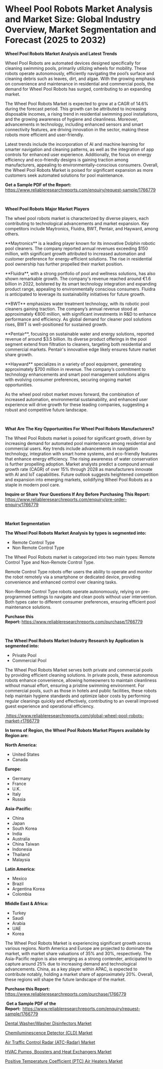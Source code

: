 <p><h1>Wheel Pool Robots Market Analysis and Market Size: Global Industry Overview, Market Segmentation and Forecast (2025 to 2032)</h1></p><p><strong>Wheel Pool Robots Market Analysis and Latest Trends</strong></p>
<p><p>Wheel Pool Robots are automated devices designed specifically for cleaning swimming pools, primarily utilizing wheels for mobility. These robots operate autonomously, efficiently navigating the pool’s surface and cleaning debris such as leaves, dirt, and algae. With the growing emphasis on convenience and maintenance in residential and commercial pools, the demand for Wheel Pool Robots has surged, contributing to an expanding market.</p><p>The Wheel Pool Robots Market is expected to grow at a CAGR of 14.6% during the forecast period. This growth can be attributed to increasing disposable incomes, a rising trend in residential swimming pool installations, and the growing awareness of hygiene and cleanliness. Moreover, advancements in technology, including enhanced sensors and smart connectivity features, are driving innovation in the sector, making these robots more efficient and user-friendly.</p><p>Latest trends include the incorporation of AI and machine learning for smarter navigation and cleaning patterns, as well as the integration of app controls for enhanced user experience. Additionally, the focus on energy efficiency and eco-friendly designs is gaining traction among manufacturers, appealing to environmentally-conscious consumers. Overall, the Wheel Pool Robots Market is poised for significant expansion as more customers seek automated solutions for pool maintenance.</p></p>
<p><strong>Get a Sample PDF of the Report:&nbsp;</strong> <a href="https://www.reliableresearchreports.com/enquiry/request-sample/1766779?utm_campaign=34&utm_medium=2&utm_source=Github&utm_content=ia&utm_term=11042025&utm_id=wheel-pool-robots">https://www.reliableresearchreports.com/enquiry/request-sample/1766779</a></p>
<p>&nbsp;</p>
<p><strong>Wheel Pool Robots Major Market Players</strong></p>
<p><p>The wheel pool robots market is characterized by diverse players, each contributing to technological advancements and market expansion. Key competitors include Maytronics, Fluidra, BWT, Pentair, and Hayward, among others.</p><p>**Maytronics** is a leading player known for its innovative Dolphin robotic pool cleaners. The company reported annual revenues exceeding $150 million, with significant growth attributed to increased automation and customer preference for energy-efficient solutions. The rise in residential pool ownership has further propelled their market position.</p><p>**Fluidra**, with a strong portfolio of pool and wellness solutions, has also shown remarkable growth. The company's revenue reached around €1.6 billion in 2022, bolstered by its smart technology integration and expanding product range, appealing to environmentally conscious consumers. Fluidra is anticipated to leverage its sustainability initiatives for future growth.</p><p>**BWT** emphasizes water treatment technology, with its robotic pool cleaners gaining traction. The company’s annual revenue stood at approximately €800 million, with significant investments in R&D to enhance performance and efficiency. As global demand for cleaner pool solutions rises, BWT is well-positioned for sustained growth.</p><p>**Pentair**, focusing on sustainable water and energy solutions, reported revenue of around $3.5 billion. Its diverse product offerings in the pool segment extend from filtration to cleaners, targeting both residential and commercial markets. Pentair's innovative edge likely ensures future market share growth.</p><p>**Hayward** specializes in a variety of pool equipment, generating approximately $700 million in revenue. The company’s commitment to technology enhancements and smart pool management solutions aligns with evolving consumer preferences, securing ongoing market opportunities.</p><p>As the wheel pool robot market moves forward, the combination of increased automation, environmental sustainability, and enhanced user experience will drive growth for these leading companies, suggesting a robust and competitive future landscape.</p></p>
<p>&nbsp;</p>
<p><strong>What Are The Key Opportunities For Wheel Pool Robots Manufacturers?</strong></p>
<p><p>The Wheel Pool Robots market is poised for significant growth, driven by increasing demand for automated pool maintenance among residential and commercial users. Key trends include advancements in navigation technology, integration with smart home systems, and eco-friendly features that enhance energy efficiency. The rising awareness of water conservation is further propelling adoption. Market analysts predict a compound annual growth rate (CAGR) of over 15% through 2028 as manufacturers innovate with AI and IoT capabilities. Future outlook suggests heightened competition and expansion into emerging markets, solidifying Wheel Pool Robots as a staple in modern pool care.</p></p>
<p><strong>Inquire or Share Your Questions If Any Before Purchasing This Report:</strong> <a href="https://www.reliableresearchreports.com/enquiry/pre-order-enquiry/1766779?utm_campaign=34&utm_medium=2&utm_source=Github&utm_content=ia&utm_term=11042025&utm_id=wheel-pool-robots">https://www.reliableresearchreports.com/enquiry/pre-order-enquiry/1766779</a></p>
<p>&nbsp;</p>
<p><strong>Market Segmentation</strong></p>
<p><strong>The Wheel Pool Robots Market Analysis by types is segmented into:</strong></p>
<p><ul><li>Remote Control Type</li><li>Non Remote Control Type</li></ul></p>
<p><p>The Wheel Pool Robots market is categorized into two main types: Remote Control Type and Non-Remote Control Type. </p><p>Remote Control Type robots offer users the ability to operate and monitor the robot remotely via a smartphone or dedicated device, providing convenience and enhanced control over cleaning tasks. </p><p>Non-Remote Control Type robots operate autonomously, relying on pre-programmed settings to navigate and clean pools without user intervention. Both types cater to different consumer preferences, ensuring efficient pool maintenance solutions.</p></p>
<p><strong>Purchase this Report:&nbsp;</strong><a href="https://www.reliableresearchreports.com/purchase/1766779?utm_campaign=34&utm_medium=2&utm_source=Github&utm_content=ia&utm_term=11042025&utm_id=wheel-pool-robots">https://www.reliableresearchreports.com/purchase/1766779</a></p>
<p>&nbsp;</p>
<p><strong>The Wheel Pool Robots Market Industry Research by Application is segmented into:</strong></p>
<p><ul><li>Private Pool</li><li>Commercial Pool</li></ul></p>
<p><p>The Wheel Pool Robots Market serves both private and commercial pools by providing efficient cleaning solutions. In private pools, these autonomous robots enhance convenience, allowing homeowners to maintain cleanliness without manual effort, ensuring a pristine swimming environment. For commercial pools, such as those in hotels and public facilities, these robots help maintain hygiene standards and optimize labor costs by performing regular cleanings quickly and effectively, contributing to an overall improved guest experience and operational efficiency.</p></p>
<p><a href="https://www.reliableresearchreports.com/global-wheel-pool-robots-market-r1766779?utm_campaign=34&utm_medium=2&utm_source=Github&utm_content=ia&utm_term=11042025&utm_id=wheel-pool-robots">&nbsp;https://www.reliableresearchreports.com/global-wheel-pool-robots-market-r1766779</a></p>
<p><strong>In terms of Region, the Wheel Pool Robots Market Players available by Region are:</strong></p>
<p>
    <p> <strong> North America: </strong>
        <ul>
            <li>United States</li>
            <li>Canada</li>
        </ul>
        </p> 
    <p> <strong> Europe: </strong>
        <ul>
            <li>Germany</li>
            <li>France</li>
            <li>U.K.</li>
            <li>Italy</li>
            <li>Russia</li>
        </ul>
        </p> 
    <p> <strong> Asia-Pacific: </strong>
        <ul>
            <li>China</li>
            <li>Japan</li>
            <li>South Korea</li>
            <li>India</li>
            <li>Australia</li>
            <li>China Taiwan</li>
            <li>Indonesia</li>
            <li>Thailand</li>
            <li>Malaysia</li>
        </ul>
        </p> 
    <p> <strong> Latin America: </strong>
        <ul>
            <li>Mexico</li>
            <li>Brazil</li>
            <li>Argentina Korea</li>
            <li>Colombia</li>
        </ul>
        </p> 
    <p> <strong> Middle East & Africa: </strong>
        <ul>
            <li>Turkey</li>
            <li>Saudi</li>
            <li>Arabia</li>
            <li>UAE</li>
            <li>Korea</li>
        </ul>
    </p>
    </p>
<p><p>The Wheel Pool Robots Market is experiencing significant growth across various regions. North America and Europe are projected to dominate the market, with market share valuations of 35% and 30%, respectively. The Asia-Pacific region is also emerging as a strong contender, anticipated to capture around 25% due to increasing demand and technological advancements. China, as a key player within APAC, is expected to contribute notably, holding a market share of approximately 20%. Overall, these regions will shape the future landscape of the market.</p></p>
<p><strong>Purchase this Report: </strong><a href="https://www.reliableresearchreports.com/purchase/1766779?utm_campaign=34&utm_medium=2&utm_source=Github&utm_content=ia&utm_term=11042025&utm_id=wheel-pool-robots">https://www.reliableresearchreports.com/purchase/1766779</a></p>
<p>&nbsp;<strong>Get a Sample PDF of the Report:&nbsp;&nbsp;</strong><a href="https://www.reliableresearchreports.com/enquiry/request-sample/1766779?utm_campaign=34&utm_medium=2&utm_source=Github&utm_content=ia&utm_term=11042025&utm_id=wheel-pool-robots">https://www.reliableresearchreports.com/enquiry/request-sample/1766779</a></p>
<p><strong></strong></p>
<p><p><a href="https://github.com/zeraikulkawb/Market-Research-Report-List-1/blob/main/dental-washerwasher-disinfectors-market.md?utm_campaign=34&utm_medium=2&utm_source=Github&utm_content=ia&utm_term=11042025&utm_id=wheel-pool-robots">Dental Washer/Washer Disinfectors Market</a></p><p><a href="https://github.com/dichkotuanny/Market-Research-Report-List-1/blob/main/chemiluminescence-detector-cld-market.md?utm_campaign=34&utm_medium=2&utm_source=Github&utm_content=ia&utm_term=11042025&utm_id=wheel-pool-robots">Chemiluminescence Detector (CLD) Market</a></p><p><a href="https://github.com/rojannovarwd/Market-Research-Report-List-1/blob/main/air-traffic-control-radar-atc-radar-market.md?utm_campaign=34&utm_medium=2&utm_source=Github&utm_content=ia&utm_term=11042025&utm_id=wheel-pool-robots">Air Traffic Control Radar (ATC-Radar) Market</a></p><p><a href="https://github.com/dandatesha7q/Market-Research-Report-List-1/blob/main/hvac-pumps-boosters-and-heat-exchangers-market.md?utm_campaign=34&utm_medium=2&utm_source=Github&utm_content=ia&utm_term=11042025&utm_id=wheel-pool-robots">HVAC Pumps, Boosters and Heat Exchangers Market</a></p><p><a href="https://github.com/rullihipes6h/Market-Research-Report-List-1/blob/main/positive-temperature-coefficient-ptc-air-heaters-market.md?utm_campaign=34&utm_medium=2&utm_source=Github&utm_content=ia&utm_term=11042025&utm_id=wheel-pool-robots">Positive Temperature Coefficient (PTC) Air Heaters Market</a></p></p>